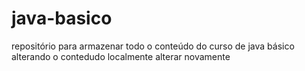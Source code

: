# java-basico
repositório para armazenar todo o conteúdo do curso de java básico 
alterando o contedudo localmente 
alterar novamente 
